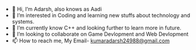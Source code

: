 - 👋 Hi, I’m Adarsh, also knows as Aadi
- 👀 I’m interested in Coding and learning new stuffs about technology and systems.
- 🌱 I’m currently know C++ and looking further to learn more in future.
- 💞️ I’m looking to collaborate on Game Devlopment and Web Devlopment
- 📫 How to reach me, My Email- kumaradarsh24988@gmail.com

<!---
Aadi-23/Aadi-23 is a ✨ special ✨ repository because its `README.md` (this file) appears on your GitHub profile.
You can click the Preview link to take a look at your changes.
--->
